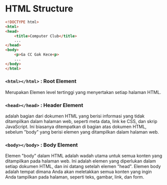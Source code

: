 # HTML Structure

```html
<!DOCTYPE html>
<html>
<head>
    <title>Computer Club</title>
    ...
</head>
<body>
    <p>Ga CC Gak Kece<p>  
    ...
</body>
</html>
```

### ```<html></html>``` : Root Element
Merupakan Elemen level tertinggi yang menyertakan setiap halaman HTML.

### ```<head></head>``` : Header Element
adalah bagian dari dokumen HTML yang berisi informasi yang tidak ditampilkan dalam halaman web, seperti meta data, link ke CSS, dan skrip JavaScript. Ini biasanya ditempatkan di bagian atas dokumen HTML, sebelum "body" yang berisi elemen yang ditampilkan dalam halaman web.

### ```<body></body>``` : Body Element
Elemen "body" dalam HTML adalah wadah utama untuk semua konten yang ditampilkan pada halaman web. Ini adalah elemen yang diperlukan dalam setiap dokumen HTML, dan ini datang setelah elemen "head". Elemen body adalah tempat dimana Anda akan meletakkan semua konten yang ingin Anda tampilkan pada halaman, seperti teks, gambar, link, dan form.